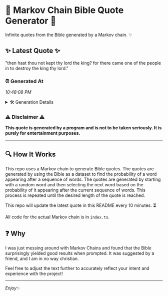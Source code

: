 # 📖 Markov Chain Bible Quote Generator 📖

Infinite quotes from the Bible generated by a Markov chain. ✨

## ✨ Latest Quote ✨
"then hast thou not kept thy lord the king? for there came one of the people in to destroy the king thy lord."

### ⏰ Generated At
*10:48:08 PM*

<details>
    <summary>🛠️ Generation Details</summary>
    <p>
        <strong>🌱 Seed:</strong> then<br>
        <strong>🔄 Iterations:</strong> 22<br>
        <strong>📜 Context History:</strong><br>[ then ]: hast<br>[ then, hast ]: thou<br>[ then, hast, thou ]: not<br>[ then, hast, thou, not ]: kept<br>[ then, hast, thou, not, kept ]: thy<br>[ then, hast, thou, not, kept, thy ]: lord<br>[ hast, thou, not, kept, thy, lord ]: the<br>[ thou, not, kept, thy, lord, the ]: king?<br>[ not, kept, thy, lord, the, king? ]: for<br>[ kept, thy, lord, the, king?, for ]: there<br>[ thy, lord, the, king?, for, there ]: came<br>[ lord, the, king?, for, there, came ]: one<br>[ the, king?, for, there, came, one ]: of<br>[ king?, for, there, came, one, of ]: the<br>[ for, there, came, one, of, the ]: people<br>[ there, came, one, of, the, people ]: in<br>[ came, one, of, the, people, in ]: to<br>[ one, of, the, people, in, to ]: destroy<br>[ of, the, people, in, to, destroy ]: the<br>[ the, people, in, to, destroy, the ]: king<br>[ people, in, to, destroy, the, king ]: thy<br>[ in, to, destroy, the, king, thy ]: lord.<br>
    </p>
</details>

### ⚠️ Disclaimer ⚠️
**This quote is generated by a program and is not to be taken seriously. It is purely for entertainment purposes.**

---

## 🔍 How It Works

This repo uses a Markov chain to generate Bible quotes. The quotes are generated by using the Bible as a dataset to find the probability of a word appearing after a sequence of words. The quotes are generated by starting with a random word and then selecting the next word based on the probability of it appearing after the current sequence of words. This process is repeated until the desired length of the quote is reached.

This repo will update the latest quote in this README every 10 minutes. ⏳

All code for the actual Markov chain is in `index.ts`.

## ❓ Why

I was just messing around with Markov Chains and found that the Bible surprisingly yielded good results when prompted. 
It was suggested by a friend, and I am in no way christian.

Feel free to adjust the text further to accurately reflect your intent and experience with the project!

---

*Enjoy*✨

